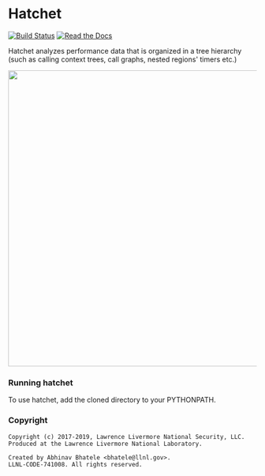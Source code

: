 Hatchet
=======

[![Build Status](https://travis-ci.com/LLNL/hatchet.svg?branch=master)](https://travis-ci.com/LLNL/hatchet)
[![Read the Docs](http://readthedocs.org/projects/hatchet/badge/?version=latest)](http://hatchet.readthedocs.io)

Hatchet analyzes performance data that is organized in a tree hierarchy (such
as calling context trees, call graphs, nested regions' timers etc.)

<p align="center">
  <img src="https://raw.githubusercontent.com/LLNL/hatchet/master/screenshot.png" width=600>
</p>

### Running hatchet

To use hatchet, add the cloned directory to your PYTHONPATH.

### Copyright

```
Copyright (c) 2017-2019, Lawrence Livermore National Security, LLC.
Produced at the Lawrence Livermore National Laboratory.

Created by Abhinav Bhatele <bhatele@llnl.gov>.
LLNL-CODE-741008. All rights reserved.
```
